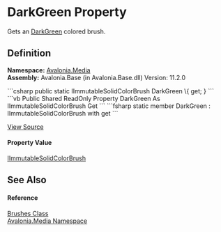 # DarkGreen Property


Gets an <a href="P_Avalonia_Media_Colors_DarkGreen">DarkGreen</a> colored brush.



## Definition
**Namespace:** <a href="N_Avalonia_Media">Avalonia.Media</a>  
**Assembly:** Avalonia.Base (in Avalonia.Base.dll) Version: 11.2.0

<Tabs groupId="api-code-preview">
<TabItem value="csharp" label="C#">
```csharp
public static IImmutableSolidColorBrush DarkGreen \{ get; }
```
</TabItem>
<TabItem value="vb" label="VB">
```vb
Public Shared ReadOnly Property DarkGreen As IImmutableSolidColorBrush
	Get
```
</TabItem>
<TabItem value="fsharp" label="F#">
```fsharp
static member DarkGreen : IImmutableSolidColorBrush with get
```
</TabItem>
</Tabs>



<a href="https://github.com/AvaloniaUI/Avalonia/tree/master/src/Avalonia.Base/Media/Brushes.cs#L136" title="View the source code">View Source</a>



#### Property Value
<a href="T_Avalonia_Media_IImmutableSolidColorBrush">IImmutableSolidColorBrush</a>

## See Also


#### Reference
<a href="T_Avalonia_Media_Brushes">Brushes Class</a>  
<a href="N_Avalonia_Media">Avalonia.Media Namespace</a>  
